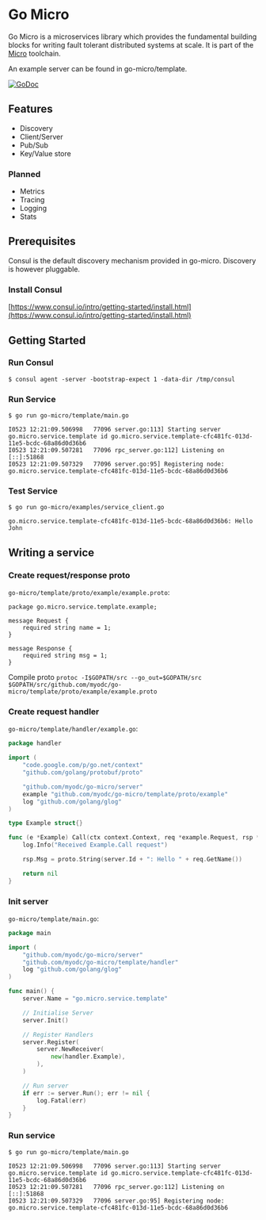 # Go Micro

Go Micro is a microservices library which provides the fundamental building blocks for writing fault tolerant distributed systems at scale. It is part of the [Micro](https://github.com/myodc/micro) toolchain.

An example server can be found in go-micro/template.

[![GoDoc](http://img.shields.io/badge/go-documentation-brightgreen.svg?style=flat-square)](https://godoc.org/github.com/myodc/go-micro)

## Features
- Discovery
- Client/Server
- Pub/Sub
- Key/Value store

### Planned
- Metrics
- Tracing
- Logging
- Stats

## Prerequisites

Consul is the default discovery mechanism provided in go-micro. Discovery is however pluggable.

### Install Consul
[https://www.consul.io/intro/getting-started/install.html](https://www.consul.io/intro/getting-started/install.html)

## Getting Started

### Run Consul
```
$ consul agent -server -bootstrap-expect 1 -data-dir /tmp/consul
```

### Run Service
```
$ go run go-micro/template/main.go

I0523 12:21:09.506998   77096 server.go:113] Starting server go.micro.service.template id go.micro.service.template-cfc481fc-013d-11e5-bcdc-68a86d0d36b6
I0523 12:21:09.507281   77096 rpc_server.go:112] Listening on [::]:51868
I0523 12:21:09.507329   77096 server.go:95] Registering node: go.micro.service.template-cfc481fc-013d-11e5-bcdc-68a86d0d36b6
```

### Test Service
```
$ go run go-micro/examples/service_client.go

go.micro.service.template-cfc481fc-013d-11e5-bcdc-68a86d0d36b6: Hello John
```

## Writing a service

### Create request/response proto
`go-micro/template/proto/example/example.proto`:

```
package go.micro.service.template.example;

message Request {
	required string name = 1;
}

message Response {
	required string msg = 1;
}
```

Compile proto `protoc -I$GOPATH/src --go_out=$GOPATH/src $GOPATH/src/github.com/myodc/go-micro/template/proto/example/example.proto`

### Create request handler
`go-micro/template/handler/example.go`:

```go
package handler

import (
	"code.google.com/p/go.net/context"
	"github.com/golang/protobuf/proto"

	"github.com/myodc/go-micro/server"
	example "github.com/myodc/go-micro/template/proto/example"
	log "github.com/golang/glog"
)

type Example struct{}

func (e *Example) Call(ctx context.Context, req *example.Request, rsp *example.Response) error {
	log.Info("Received Example.Call request")

	rsp.Msg = proto.String(server.Id + ": Hello " + req.GetName())

	return nil
}
```

### Init server
`go-micro/template/main.go`:

```go
package main

import (
	"github.com/myodc/go-micro/server"
	"github.com/myodc/go-micro/template/handler"
	log "github.com/golang/glog"
)

func main() {
	server.Name = "go.micro.service.template"

	// Initialise Server
	server.Init()

	// Register Handlers
	server.Register(
		server.NewReceiver(
			new(handler.Example),
		),
	)

	// Run server
	if err := server.Run(); err != nil {
		log.Fatal(err)
	}
}
```

### Run service
```
$ go run go-micro/template/main.go

I0523 12:21:09.506998   77096 server.go:113] Starting server go.micro.service.template id go.micro.service.template-cfc481fc-013d-11e5-bcdc-68a86d0d36b6
I0523 12:21:09.507281   77096 rpc_server.go:112] Listening on [::]:51868
I0523 12:21:09.507329   77096 server.go:95] Registering node: go.micro.service.template-cfc481fc-013d-11e5-bcdc-68a86d0d36b6
```
